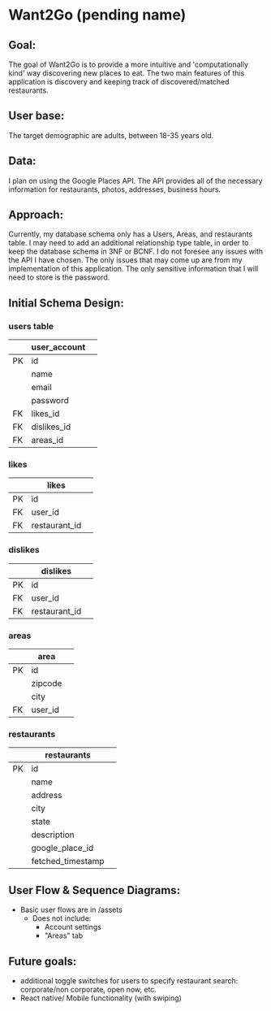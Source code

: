# Want2Go (pending name)

## Goal:
The goal of Want2Go is to provide a more intuitive and 'computationally kind' way discovering new places to eat. The two main features of this application is discovery and keeping track of discovered/matched restaurants. 

## User base:
The target demographic are adults, between 18-35 years old.

## Data:
I plan on using the Google Places API. The API provides all of the necessary information for restaurants, photos, addresses, business hours.

## Approach:
Currently, my database schema only has a Users, Areas, and restaurants table. I may need to add an additional relationship type table, in order to keep the database schema in 3NF or BCNF. I do not foresee any issues with the API I have chosen. The only issues that may come up are from my implementation of this application. The only sensitive information that I will need to store is the password. 


## Initial Schema Design:
### users table
|    | user_account |   | 
|----|--------------|---| 
| PK | id           |   | 
|    | name         |   | 
|    | email        |   | 
|    | password     |   | 
| FK | likes_id     |   | 
| FK | dislikes_id  |   | 
| FK | areas_id     |   |

### likes
|    | likes          |   |
|----|----------------|---|
| PK | id             |   |
| FK | user_id        |   |
| FK | restaurant_id  |   |

### dislikes
|    | dislikes       |   |
|----|----------------|---|
| PK | id             |   |
| FK | user_id        |   |
| FK | restaurant_id  |   |

### areas
|    | area    |   |
|----|---------|---|
| PK | id      |   |
|    | zipcode |   |
|    | city    |   |
| FK | user_id |   |

### restaurants
|    | restaurants       |   |
|----|-------------------|---|
| PK | id                |   |
|    | name              |   |
|    | address           |   |
|    | city              |   |
|    | state             |   |
|    | description       |   |
|    | google_place_id   |   |
|    | fetched_timestamp |   |


## User Flow & Sequence Diagrams:

* Basic user flows are in /assets 
  * Does not include:
    * Account settings
    * "Areas" tab

## Future goals:
* additional toggle switches for users to specify restaurant search: corporate/non corporate, open now, etc.
* React native/ Mobile functionality (with swiping)